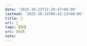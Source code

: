 ```yaml
---
date: '2025-10-13T11:29:47+08:00'
lastmod: '2025-10-14T06:42:23+08:00'
title: 󰣂
url: 󰣂
tags: [肫]
src: GHZR
note:
---
```

